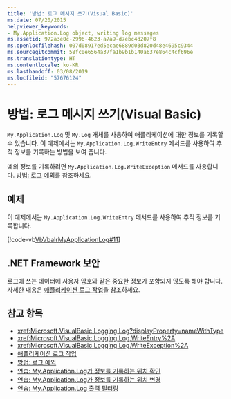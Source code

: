 ```yaml
---
title: '방법: 로그 메시지 쓰기(Visual Basic)'
ms.date: 07/20/2015
helpviewer_keywords:
- My.Application.Log object, writing log messages
ms.assetid: 972a3e0c-2996-4623-a7a9-d7ebc4d207f8
ms.openlocfilehash: 007d08917ed5ecae6889d03d820d48e4695c9344
ms.sourcegitcommit: 58fc0e6564a37fa1b9b1b140a637e864c4cf696e
ms.translationtype: HT
ms.contentlocale: ko-KR
ms.lasthandoff: 03/08/2019
ms.locfileid: "57676124"
---
```

# <a name="how-to-write-log-messages-visual-basic"></a>방법: 로그 메시지 쓰기(Visual Basic)

`My.Application.Log` 및 `My.Log` 개체를 사용하여 애플리케이션에 대한 정보를 기록할 수 있습니다. 이 예제에서는 `My.Application.Log.WriteEntry` 메서드를 사용하여 추적 정보를 기록하는 방법을 보여 줍니다.

예외 정보를 기록하려면 `My.Application.Log.WriteException` 메서드를 사용합니다. [방법: 로그 예외](../../../../visual-basic/developing-apps/programming/log-info/how-to-log-exceptions.md)를 참조하세요.

## <a name="example"></a>예제

이 예제에서는 `My.Application.Log.WriteEntry` 메서드를 사용하여 추적 정보를 기록합니다.

[!code-vb[VbVbalrMyApplicationLog#11](~/samples/snippets/visualbasic/VS_Snippets_VBCSharp/VbVbalrMyApplicationLog/VB/Form1.vb#11)]

## <a name="net-framework-security"></a>.NET Framework 보안

로그에 쓰는 데이터에 사용자 암호와 같은 중요한 정보가 포함되지 않도록 해야 합니다. 자세한 내용은 [애플리케이션 로그 작업](../../../../visual-basic/developing-apps/programming/log-info/working-with-application-logs.md)을 참조하세요.

## <a name="see-also"></a>참고 항목

- <xref:Microsoft.VisualBasic.Logging.Log?displayProperty=nameWithType>
- <xref:Microsoft.VisualBasic.Logging.Log.WriteEntry%2A>
- <xref:Microsoft.VisualBasic.Logging.Log.WriteException%2A>
- [애플리케이션 로그 작업](../../../../visual-basic/developing-apps/programming/log-info/working-with-application-logs.md)
- [방법: 로그 예외](../../../../visual-basic/developing-apps/programming/log-info/how-to-log-exceptions.md)
- [연습: My.Application.Log가 정보를 기록하는 위치 확인](../../../../visual-basic/developing-apps/programming/log-info/walkthrough-determining-where-my-application-log-writes-information.md)
- [연습: My.Application.Log가 정보를 기록하는 위치 변경](../../../../visual-basic/developing-apps/programming/log-info/walkthrough-changing-where-my-application-log-writes-information.md)
- [연습: My.Application.Log 출력 필터링](../../../../visual-basic/developing-apps/programming/log-info/walkthrough-filtering-my-application-log-output.md)
